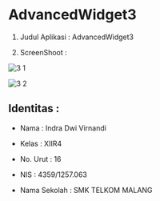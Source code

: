 # AdvancedWidget3



1. Judul Aplikasi   : AdvancedWidget3

2. ScreenShoot      :

![3 1](https://cloud.githubusercontent.com/assets/22757231/19862587/9277b8a6-9fc3-11e6-9751-067f5088ae1e.JPG)

![3 2](https://cloud.githubusercontent.com/assets/22757231/19862588/92a75296-9fc3-11e6-9ee0-763e801f86dd.JPG)

<h2>Identitas        :</h2>

  * Nama : Indra Dwi Virnandi


  * Kelas : XIIR4


  * No. Urut : 16


  * NIS : 4359/1257.063


  * Nama Sekolah : SMK TELKOM MALANG
